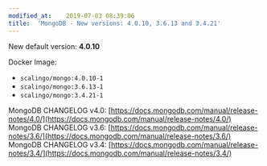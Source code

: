 ```yaml
---
modified_at:	2019-07-03 08:39:06
title:	'MongoDB - New versions: 4.0.10, 3.6.13 and 3.4.21'
---
```


New default version: **4.0.10**

Docker Image:

* `scalingo/mongo:4.0.10-1`
* `scalingo/mongo:3.6.13-1`
* `scalingo/mongo:3.4.21-1`

MongoDB CHANGELOG v4.0: [https://docs.mongodb.com/manual/release-notes/4.0/](https://docs.mongodb.com/manual/release-notes/4.0/)
MongoDB CHANGELOG v3.6: [https://docs.mongodb.com/manual/release-notes/3.6/](https://docs.mongodb.com/manual/release-notes/3.6/)
MongoDB CHANGELOG v3.4: [https://docs.mongodb.com/manual/release-notes/3.4/](https://docs.mongodb.com/manual/release-notes/3.4/)
